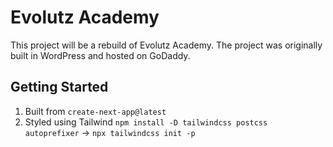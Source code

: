 # Evolutz Academy

This project will be a rebuild of Evolutz Academy. The project was originally built in WordPress and hosted on GoDaddy.

## Getting Started

1. Built from `create-next-app@latest`
2. Styled using Tailwind `npm install -D tailwindcss postcss autoprefixer` -> `npx tailwindcss init -p`
